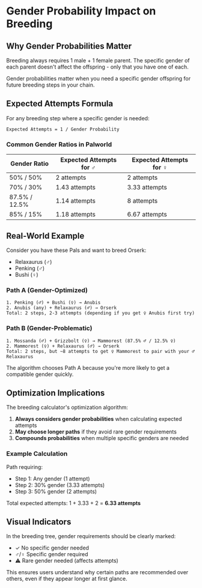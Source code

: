 # Gender Probability Impact on Breeding

## Why Gender Probabilities Matter

Breeding always requires 1 male + 1 female parent. The specific gender of each parent doesn't affect the offspring - only that you have one of each.

Gender probabilities matter when you need a specific gender offspring for future breeding steps in your chain.

## Expected Attempts Formula

For any breeding step where a specific gender is needed:
```
Expected Attempts = 1 / Gender Probability
```

### Common Gender Ratios in Palworld

| Gender Ratio | Expected Attempts for ♂️ | Expected Attempts for ♀️ |
|--------------|-------------------------|-------------------------|
| 50% / 50%    | 2 attempts              | 2 attempts              |
| 70% / 30%    | 1.43 attempts           | 3.33 attempts           |
| 87.5% / 12.5%| 1.14 attempts           | 8 attempts              |
| 85% / 15%    | 1.18 attempts           | 6.67 attempts           |

## Real-World Example

Consider you have these Pals and want to breed Orserk:
- Relaxaurus (♂️)
- Penking (♂️) 
- Bushi (♀️)

### Path A (Gender-Optimized)
```
1. Penking (♂️) + Bushi (♀️) → Anubis
2. Anubis (any) + Relaxaurus (♂️) → Orserk
Total: 2 steps, 2-3 attempts (depending if you get ♀️ Anubis first try)
```

### Path B (Gender-Problematic)
```
1. Mossanda (♂️) + Grizzbolt (♀️) → Mammorest (87.5% ♂️ / 12.5% ♀️)
2. Mammorest (♀️) + Relaxaurus (♂️) → Orserk
Total: 2 steps, but ~8 attempts to get ♀️ Mammorest to pair with your ♂️ Relaxaurus
```

The algorithm chooses Path A because you're more likely to get a compatible gender quickly.

## Optimization Implications

The breeding calculator's optimization algorithm:
1. **Always considers gender probabilities** when calculating expected attempts
2. **May choose longer paths** if they avoid rare gender requirements
3. **Compounds probabilities** when multiple specific genders are needed

### Example Calculation
Path requiring:
- Step 1: Any gender (1 attempt)
- Step 2: 30% gender (3.33 attempts)
- Step 3: 50% gender (2 attempts)

Total expected attempts: 1 + 3.33 + 2 = **6.33 attempts**

## Visual Indicators

In the breeding tree, gender requirements should be clearly marked:
- ✓ No specific gender needed
- ♂️/♀️ Specific gender required
- ⚠️ Rare gender needed (affects attempts)

This ensures users understand why certain paths are recommended over others, even if they appear longer at first glance.
